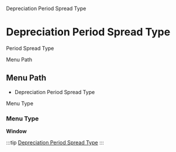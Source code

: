 
Depreciation Period Spread Type
# Depreciation Period Spread Type


Period Spread Type

Menu Path
## Menu Path



- Depreciation Period Spread Type

Menu Type
### Menu Type

**Window**


:::tip
[Depreciation Period Spread Type](functional-guide/window/window-depreciation-period-spread-type.md)
:::